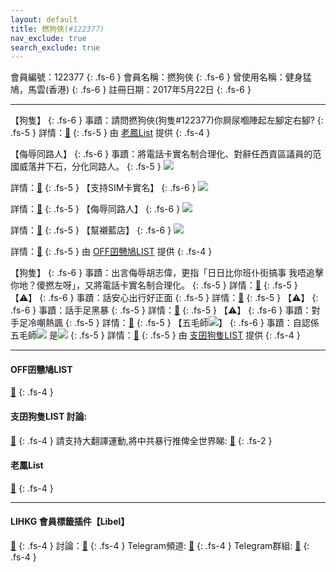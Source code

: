 ```yaml
---
layout: default
title: 撚狗俠(#122377)
nav_exclude: true
search_exclude: true
---
```


會員編號：122377
{: .fs-6 }
會員名稱：撚狗俠
{: .fs-6 }
曾使用名稱：健身猛鳩，馬雲(香港)
{: .fs-6 }
註冊日期：2017年5月22日
{: .fs-6 }

---

<div class="code-example" markdown="1">

【狗隻】
{: .fs-6 }
事蹟：請問撚狗俠(狗隻#122377)你屙尿嗰陣起左腳定右腳?
{: .fs-5 }
詳情：[🔗](https://lih.kg/2292845)
{: .fs-5 }
由 [老鳳List](#老鳳list) 提供
{: .fs-4 }

</div>
<div class="code-example" markdown="1">

【侮辱同路人】
{: .fs-6 }
事蹟：將電話卡實名制合理化、對辭任西貢區議員的范國威落井下石，分化同路人。
{: .fs-5 }
![](https://filedn.eu/l9Hq1YKLkJ4m0VSXcdcfUaJ/LIHKG_on99/on9_jai/122377/122377.1_.png)


詳情：[🔗](https://lih.kg/gymCgT)
{: .fs-5 }
【支持SIM卡實名】
{: .fs-6 }
![](https://filedn.eu/l9Hq1YKLkJ4m0VSXcdcfUaJ/LIHKG_on99/on9_jai/122377/122377.2_.png)


詳情：[🔗](https://lih.kg/aKuzOLV)
{: .fs-5 }
【侮辱同路人】
{: .fs-6 }
![](https://filedn.eu/l9Hq1YKLkJ4m0VSXcdcfUaJ/LIHKG_on99/on9_jai/122377/122377.3_.png)


詳情：[🔗](https://lih.kg/aLEFPtV)
{: .fs-5 }
【幫襯藍店】
{: .fs-6 }
![](https://filedn.eu/l9Hq1YKLkJ4m0VSXcdcfUaJ/LIHKG_on99/on9_jai/122377/122377.4_.png)


詳情：[🔗](https://lih.kg/aQvoQxV)
{: .fs-5 }
由 [OFF囝戇鳩LIST](#off囝戇鳩list) 提供
{: .fs-4 }

</div>
<div class="code-example" markdown="1">

【狗隻】
{: .fs-6 }
事蹟：出言侮辱胡志偉，更指「日日比你班仆街搞事 我唔追擊你地？傻撚左呀」，又將電話卡實名制合理化。
{: .fs-5 }
詳情：[🔗](https://lih.kg/gymCgT)
{: .fs-5 }
【⚠️】
{: .fs-6 }
事蹟：話安心出行好正面
{: .fs-5 }
詳情：[🔗](https://lih.kg/2401426)
{: .fs-5 }
【⚠️】
{: .fs-6 }
事蹟：話手足黑暴
{: .fs-5 }
詳情：[🔗](https://lih.kg/aLPjnzV)
{: .fs-5 }
【⚠️】
{: .fs-6 }
事蹟：對手足冷嘲熱諷
{: .fs-5 }
詳情：[🔗](https://lih.kg/gpggDT)
{: .fs-5 }
【五毛師![](https://cdn.lihkg.com/assets/faces/pig/wail.gif)】
{: .fs-6 }
事蹟：自認係五毛師![](https://cdn.lihkg.com/assets/faces/pig/wail.gif) 是![](https://cdn.lihkg.com/assets/faces/pig/wail.gif)
{: .fs-5 }
詳情：[🔗](https://lih.kg/aLPjnOV)
{: .fs-5 }
由 [支囝狗隻LIST](#支囝狗隻list-討論) 提供
{: .fs-4 }

</div>

---

#### OFF囝戇鳩LIST 
[🔗](https://bit.ly/lihkg_on9_list)
{: .fs-4 }
#### 支囝狗隻LIST 討論: 
[🔗](https://lih.kg/2908480)
{: .fs-4 }
請支持大翻譯運動,將中共暴行推俾全世界睇: [🔗](https://twitter.com/tgtm_official)
{: .fs-2 }
#### 老鳳List
[🔗](https://lihkg.com/thread/2808424)
{: .fs-4 }

---

#### LIHKG 會員標籤插件【Libel】
[🔗](https://kitce.github.io/libel)
{: .fs-4 }
討論：[🔗](https://lih.kg/2841778)
{: .fs-4 }
Telegram頻道: [🔗](https://t.me/LibelOfficialChannel)
{: .fs-4 }
Telegram群組: [🔗](https://t.me/LibelOfficialGroup)
{: .fs-4 }

